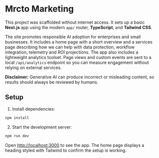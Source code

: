 # Mrcto Marketing

This project was scaffolded without internet access. It sets up a basic **Next.js** app using the modern `app/` router, **TypeScript**, and **Tailwind CSS**.

The site promotes responsible AI adoption for enterprises and small businesses. It includes a home page with a short overview and a services page describing how we can help with data protection, workflow integration, telemetry and ROI projections.
The app also includes a lightweight analytics toolset. Page views and custom events are sent to a local `/api/analytics` endpoint so you can measure engagement without relying on external services.


**Disclaimer:** Generative AI can produce incorrect or misleading content, so results should always be reviewed by humans.

## Setup

1. Install dependencies:

```bash
npm install
```

2. Start the development server:

```bash
npm run dev
```

Open [http://localhost:3000](http://localhost:3000) to see the app. The home page displays a heading styled with Tailwind to confirm the setup is working.
